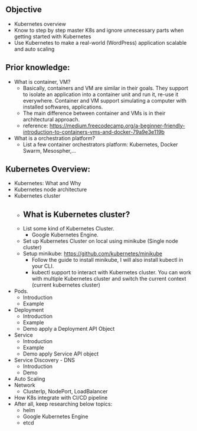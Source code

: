 ## Objective
- Kubernetes overview
- Know to step by step master K8s and ignore unnecessary parts when getting started with Kubernetes
- Use Kubernetes to make a real-world (WordPress) application scalable and auto scaling
## Prior knowledge:
- What is container, VM?
    - Basically, containers and VM are similar in their goals. They support to isolate an application into a container unit and run it, re-use it everywhere. Container and VM support simulating a computer with installed softwares, applications.
    - The main difference between container and VMs is in their architectural approach.
    - reference: https://medium.freecodecamp.org/a-beginner-friendly-introduction-to-containers-vms-and-docker-79a9e3e119b    
- What is a orchestration platform? 
    - List a few container orchestrators platform: Kubernetes, Docker Swarm, Mesospher,...
## Kubernetes Overview:
- Kubernetes: What and Why
- Kubernetes node architecture
- Kubernetes cluster
    - What is Kubernetes cluster?
        - 
    - List some kind of Kubernetes Cluster.
        - Google Kubernetes Engine.
    - Set up Kubernetes Cluster on local using minikube (Single node cluster)
    - Setup minikube: https://github.com/kubernetes/minikube        
        - Follow the guide to install minikube, I will also install kubectl in your CLI.
        - kubectl support to interact with Kubernetes cluster. You can work with multiple Kubernetes cluster and switch the current context (current kubernetes cluster)
- Pods.
    -  Introduction
    -  Example
- Deployment
    - Introduction
    - Example
    - Demo apply a Deployment API Object
- Service 
    -  Introduction
    -  Example
    -  Demo apply Service API object
-  Service Discovery - DNS
    -   Introduction
    -   Demo
- Auto Scaling
- Network
    - ClusterIp, NodePort, LoadBalancer
- How K8s integrate with CI/CD pipeline
- After all, keep researching below topics:
    -   helm
    -   Google Kubernetes Engine
    -   etcd